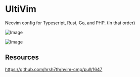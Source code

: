 # UltiVim

Neovim config for Typescript, Rust, Go, and PHP. (In that order)

![Image](https://github.com/user-attachments/assets/544304e3-584d-4e25-b06d-5c67922b49f7)

![Image](https://github.com/user-attachments/assets/c1d85274-9678-4ba3-bdd0-93a779ead0a0)

## Resources

<https://github.com/hrsh7th/nvim-cmp/pull/1647>
